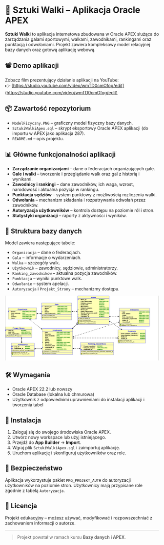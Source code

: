 # 🥋 Sztuki Walki – Aplikacja Oracle APEX

**Sztuki Walki** to aplikacja internetowa zbudowana w Oracle APEX służąca do zarządzania galami sportowymi, walkami, zawodnikami, rankingami oraz punktacją i odwołaniami. Projekt zawiera kompleksowy model relacyjnej bazy danych oraz gotową aplikację webową.

## 📽 Demo aplikacji
Zobacz film prezentujący działanie aplikacji na YouTube:  
👉 [https://studio.youtube.com/video/wmTD0cmOfog/edit](https://studio.youtube.com/video/wmTD0cmOfog/edit)

## 📦 Zawartość repozytorium

- `ModelFizyczny.PNG` – graficzny model fizyczny bazy danych.
- `SztukiWalkiApex.sql` – skrypt eksportowy Oracle APEX aplikacji (do importu w APEX jako aplikacja 287).
- `README.md` – opis projektu.

## 📊 Główne funkcjonalności aplikacji

- **Zarządzanie organizacjami** – dane o federacjach organizujących gale.
- **Gale i walki** – tworzenie i przeglądanie walk oraz gal z historią i wynikami.
- **Zawodnicy i rankingi** – dane zawodników, ich waga, wzrost, narodowość i aktualna pozycja w rankingu.
- **Punktacja sędziów** – system punktowy z możliwością rozliczenia walki.
- **Odwołania** – mechanizm składania i rozpatrywania odwołań przez zawodników.
- **Autoryzacja użytkowników** – kontrola dostępu na poziomie ról i stron.
- **Statystyki organizacji** – raporty z aktywności i wyników.

## 🧱 Struktura bazy danych

Model zawiera następujące tabele:

- `Organizacja` – dane o federacjach.
- `Gala` – informacje o wydarzeniach.
- `Walka` – szczegóły walk.
- `Użytkownik` – zawodnicy, sędziowie, administratorzy.
- `Ranking_zawodnikow` – aktualna pozycja zawodników.
- `Punktacja` – wyniki punktowe walk.
- `Odwołanie` – system apelacji.
- `Autoryzacja` i `Projekt_Strony` – mechanizmy dostępu.

![Model fizyczny bazy danych](ModelFizyczny.PNG)

## 🛠 Wymagania

- Oracle APEX 22.2 lub nowszy
- Oracle Database (lokalna lub chmurowa)
- Użytkownik z odpowiednimi uprawnieniami do instalacji aplikacji i tworzenia tabel

## 🚀 Instalacja

1. Zaloguj się do swojego środowiska Oracle APEX.
2. Utwórz nowy workspace lub użyj istniejącego.
3. Przejdź do **App Builder** → **Import**.
4. Wgraj plik `SztukiWalkiApex.sql` i zaimportuj aplikację.
5. Uruchom aplikację i skonfiguruj użytkowników oraz role.

## 🔐 Bezpieczeństwo

Aplikacja wykorzystuje pakiet `PKG_PROJEKT_AUTH` do autoryzacji użytkowników na poziomie stron. Użytkownicy mają przypisane role zgodnie z tabelą `Autoryzacja`.

## 📃 Licencja

Projekt edukacyjny – możesz używać, modyfikować i rozpowszechniać z zachowaniem informacji o autorze.

---

> Projekt powstał w ramach kursu **Bazy danych i APEX**.
